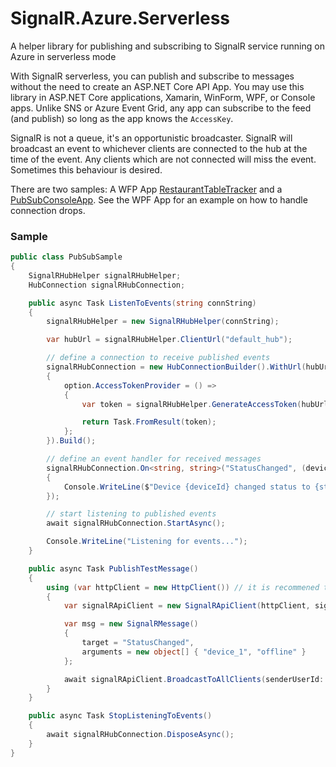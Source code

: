 # SignalR.Azure.Serverless
A helper library for publishing and subscribing to SignalR service running on Azure in serverless mode

With SignalR serverless, you can publish and subscribe to messages without the need to create an ASP.NET Core API App. You may use this library in ASP.NET Core applications, Xamarin, WinForm, WPF, or Console apps. Unlike SNS or Azure Event Grid, any app can subscribe to the feed (and publish) so long as the app knows the `AccessKey`.

SignalR is not a queue, it's an opportunistic broadcaster. SignalR will broadcast an event to whichever clients are connected to the hub at the time of the event. Any clients which are not connected will miss the event. Sometimes this behaviour is desired.

There are two samples: A WFP App [RestaurantTableTracker](https://github.com/clearwaterstream/SignalR.Azure.Serverless/tree/master/samples/RestaurantTableTracker) and a [PubSubConsoleApp](https://github.com/clearwaterstream/SignalR.Azure.Serverless/tree/master/samples/PubSubConsoleApp). See the WPF App for an example on how to handle connection drops.

### Sample
```csharp
public class PubSubSample
{
    SignalRHubHelper signalRHubHelper;
    HubConnection signalRHubConnection;

    public async Task ListenToEvents(string connString)
    {
        signalRHubHelper = new SignalRHubHelper(connString);

        var hubUrl = signalRHubHelper.ClientUrl("default_hub");

        // define a connection to receive published events
        signalRHubConnection = new HubConnectionBuilder().WithUrl(hubUrl, option =>
        {
            option.AccessTokenProvider = () =>
            {
                var token = signalRHubHelper.GenerateAccessToken(hubUrl, "user-x");

                return Task.FromResult(token);
            };
        }).Build();

        // define an event handler for received messages
        signalRHubConnection.On<string, string>("StatusChanged", (deviceId, status) =>
        {
            Console.WriteLine($"Device {deviceId} changed status to {status}");
        });

        // start listening to published events
        await signalRHubConnection.StartAsync();

        Console.WriteLine("Listening for events...");
    }

    public async Task PublishTestMessage()
    {
        using (var httpClient = new HttpClient()) // it is recommened that you re-use the HttpClient
        {
            var signalRApiClient = new SignalRApiClient(httpClient, signalRHubHelper);

            var msg = new SignalRMessage()
            {
                target = "StatusChanged",
                arguments = new object[] { "device_1", "offline" }
            };

            await signalRApiClient.BroadcastToAllClients(senderUserId: "user-x", hubName: "default_hub", msg);
        }
    }

    public async Task StopListeningToEvents()
    {
        await signalRHubConnection.DisposeAsync();
    }
}
```
